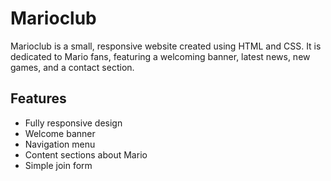# Marioclub

Marioclub is a small, responsive website created using HTML and CSS. It is dedicated to Mario fans, featuring a welcoming banner, latest news, new games, and a contact section.

## Features

- Fully responsive design
- Welcome banner
- Navigation menu
- Content sections about Mario
- Simple join form

 
 
